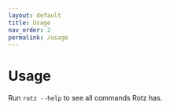 ```yaml
---
layout: default
title: Usage
nav_order: 2
permalink: /usage
---
```

# Usage

Run `rotz --help` to see all commands Rotz has.